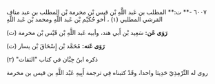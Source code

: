 ٦٠٠٧ -** ت:** المطلب بن عَبد اللَّهِ بْن قيس بْن مخرمة بْن المطلب بن عبد مناف القرشي المطلبي (١) ، أخو حُكَيْم بْن عَبد اللَّهِ ومحمد بْن عَبد اللَّهِ

**رَوَى عَن:** سَعِيد بْن أَبي هند، وأبيه عَبد اللَّهِ بْن قَيْس بْن مخرمة (ت)

**رَوَى عَنه:** مُحَمَّد بْن إِسْحَاقَ بْن يسار (ت)

ذكره ابنُ حِبَّان في كتاب "الثقات" (٢)

روى له التِّرْمِذِيّ حَدِيثا واحدا، وقَدْ كتبناه فِي ترجمة أَبِيهِ عَبْد اللَّهِ بن قيس بن مخرمة